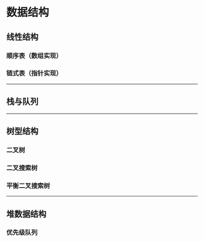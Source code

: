 # 数据结构

## 线性结构

### 顺序表（数组实现）

### 链式表（指针实现）

---

## 栈与队列

---

## 树型结构

### 二叉树

### 二叉搜索树

### 平衡二叉搜索树

---
## 堆数据结构

### 优先级队列
